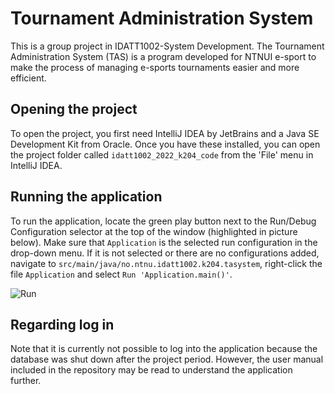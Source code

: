 <h1>Tournament Administration System</h1>

This is a group project in IDATT1002-System Development. The Tournament Administration System (TAS) is a program developed for NTNUI e-sport to make the process of managing e-sports tournaments easier and more efficient.

## Opening the project
To open the project, you first need IntelliJ IDEA by JetBrains and a Java SE Development Kit from Oracle. 
Once you have these installed, you can open the project folder called `idatt1002_2022_k204_code` from the 'File' menu 
in IntelliJ IDEA.

## Running the application
To run the application, locate the green play button next to the Run/Debug Configuration selector at the top of the 
window (highlighted in picture below). Make sure that `Application` is the selected run configuration in the drop-down menu.
If it is not selected or there are no configurations added, navigate to `src/main/java/no.ntnu.idatt1002.k204.tasystem`, 
right-click the file `Application` and select `Run 'Application.main()'`. 

![Run](./run.png)

## Regarding log in
Note that it is currently not possible to log into the application because the database was shut down after the project period. 
However, the user manual included in the repository may be read to understand the application further.
